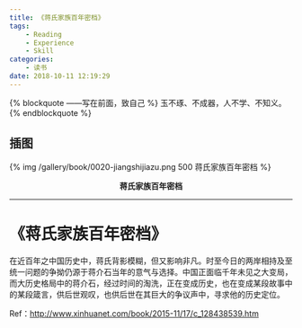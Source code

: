 ```yaml
---
title: 《蒋氏家族百年密档》
tags:
	- Reading
	- Experience
	- Skill
categories:
	- 读书
date: 2018-10-11 12:19:29
---
```


{% blockquote ——写在前面，致自己 %}
玉不琢、不成器，人不学、不知义。
{% endblockquote %}

<!-- more -->

## 插图
{% img /gallery/book/0020-jiangshijiazu.png 500 蒋氏家族百年密档 %}
<p align="center"><b>蒋氏家族百年密档</b></p>

-----

# 《蒋氏家族百年密档》

在近百年之中国历史中，蒋氏背影模糊，但又影响非凡。时至今日的两岸相持及至统一问题的争拗仍源于蒋介石当年的意气与选择。中国正面临千年未见之大变局，而大历史格局中的蒋介石，经过时间的淘洗，正在变成历史，也在变成某段故事中的某段箴言，供后世观叹，也供后世在其巨大的争议声中，寻求他的历史定位。

Ref：http://www.xinhuanet.com/book/2015-11/17/c_128438539.htm
